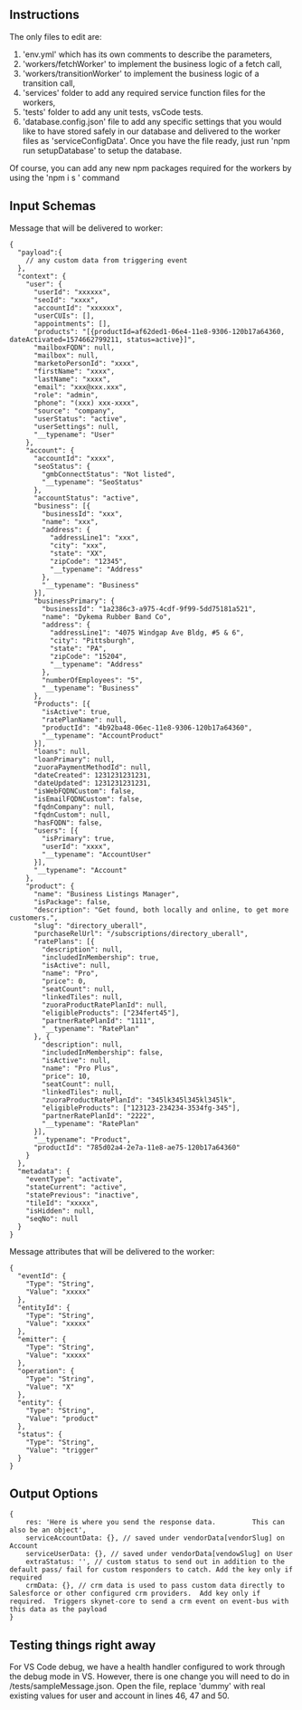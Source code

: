 ## Instructions

The only files to edit are:

1. 'env.yml' which has its own comments to describe the parameters,
2. 'workers/fetchWorker' to implement the business logic of a fetch call,
3. 'workers/transitionWorker' to implement the business logic of a transition call,
4. 'services' folder to add any required service function files for the workers,
5. 'tests' folder to add any unit tests, vsCode tests.
6. 'database.config.json' file to add any specific settings that you would like
   to have stored safely in our database and delivered to the worker files as
   'serviceConfigData'. Once you have the file ready, just run 'npm run setupDatabase'
   to setup the database.

Of course, you can add any new npm packages required for the workers by using the 'npm i s <package>' command

## Input Schemas

Message that will be delivered to worker:

```
{
  "payload":{
    // any custom data from triggering event
  },
  "context": {
    "user": {
      "userId": "xxxxxx",
      "seoId": "xxxx",
      "accountId": "xxxxxx",
      "userCUIs": [],
      "appointments": [],
      "products": "[{productId=af62ded1-06e4-11e8-9306-120b17a64360, dateActivated=1574662799211, status=active}]",
      "mailboxFQDN": null,
      "mailbox": null,
      "marketoPersonId": "xxxx",
      "firstName": "xxxx",
      "lastName": "xxxx",
      "email": "xxx@xxx.xxx",
      "role": "admin",
      "phone": "(xxx) xxx-xxxx",
      "source": "company",
      "userStatus": "active",
      "userSettings": null,
      "__typename": "User"
    },
    "account": {
      "accountId": "xxxx",
      "seoStatus": {
        "gmbConnectStatus": "Not listed",
        "__typename": "SeoStatus"
      },
      "accountStatus": "active",
      "business": [{
        "businessId": "xxx",
        "name": "xxx",
        "address": {
          "addressLine1": "xxx",
          "city": "xxx",
          "state": "XX",
          "zipCode": "12345",
          "__typename": "Address"
        },
        "__typename": "Business"
      }],
      "businessPrimary": {
        "businessId": "1a2386c3-a975-4cdf-9f99-5dd75181a521",
        "name": "Dykema Rubber Band Co",
        "address": {
          "addressLine1": "4075 Windgap Ave Bldg, #5 & 6",
          "city": "Pittsburgh",
          "state": "PA",
          "zipCode": "15204",
          "__typename": "Address"
        },
        "numberOfEmployees": "5",
        "__typename": "Business"
      },
      "Products": [{
        "isActive": true,
        "ratePlanName": null,
        "productId": "4b92ba48-06ec-11e8-9306-120b17a64360",
        "__typename": "AccountProduct"
      }],
      "loans": null,
      "loanPrimary": null,
      "zuoraPaymentMethodId": null,
      "dateCreated": 1231231231231,
      "dateUpdated": 1231231231231,
      "isWebFQDNCustom": false,
      "isEmailFQDNCustom": false,
      "fqdnCompany": null,
      "fqdnCustom": null,
      "hasFQDN": false,
      "users": [{
        "isPrimary": true,
        "userId": "xxxx",
        "__typename": "AccountUser"
      }],
      "__typename": "Account"
    },
    "product": {
      "name": "Business Listings Manager",
      "isPackage": false,
      "description": "Get found, both locally and online, to get more customers.",
      "slug": "directory_uberall",
      "purchaseRelUrl": "/subscriptions/directory_uberall",
      "ratePlans": [{
        "description": null,
        "includedInMembership": true,
        "isActive": null,
        "name": "Pro",
        "price": 0,
        "seatCount": null,
        "linkedTiles": null,
        "zuoraProductRatePlanId": null,
        "eligibleProducts": ["234fert45"],
        "partnerRatePlanId": "1111",
        "__typename": "RatePlan"
      }, {
        "description": null,
        "includedInMembership": false,
        "isActive": null,
        "name": "Pro Plus",
        "price": 10,
        "seatCount": null,
        "linkedTiles": null,
        "zuoraProductRatePlanId": "345lk345l345kl345lk",
        "eligibleProducts": ["123123-234234-3534fg-345"],
        "partnerRatePlanId": "2222",
        "__typename": "RatePlan"
      }],
      "__typename": "Product",
      "productId": "785d02a4-2e7a-11e8-ae75-120b17a64360"
    }
  },
  "metadata": {
    "eventType": "activate",
    "stateCurrent": "active",
    "statePrevious": "inactive",
    "tileId": "xxxxx",
    "isHidden": null,
    "seqNo": null
  }
}
```

Message attributes that will be delivered to the worker:

```
{
  "eventId": {
    "Type": "String",
    "Value": "xxxxx"
  },
  "entityId": {
    "Type": "String",
    "Value": "xxxxx"
  },
  "emitter": {
    "Type": "String",
    "Value": "xxxxx"
  },
  "operation": {
    "Type": "String",
    "Value": "X"
  },
  "entity": {
    "Type": "String",
    "Value": "product"
  },
  "status": {
    "Type": "String",
    "Value": "trigger"
  }
}
```

## Output Options

```
{
    res: 'Here is where you send the response data.         This can also be an object',
    serviceAccountData: {}, // saved under vendorData[vendorSlug] on Account
    serviceUserData: {}, // saved under vendorData[vendowSlug] on User
    extraStatus: '', // custom status to send out in addition to the default pass/ fail for custom responders to catch. Add the key only if required
    crmData: {}, // crm data is used to pass custom data directly to Salesforce or other configured crm providers.  Add key only if required.  Triggers skynet-core to send a crm event on event-bus with this data as the payload
}
```



## Testing things right away

For VS Code debug, we have a health handler configured to work through the debug mode in VS. However, there is one change you will need to do in
/tests/sampleMessage.json. Open the file, replace 'dummy' with real existing values for user and account in lines 46, 47 and 50.
